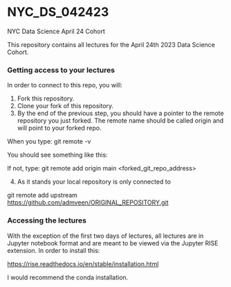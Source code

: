 # NYC_DS_042423
NYC Data Science April 24 Cohort


This repository contains all lectures for the April 24th 2023 Data Science Cohort.

### Getting access to your lectures

In order to connect to this repo, you will:

1. Fork this repository.
2. Clone your fork of this repository.
3. By the end of the previous step, you should have a pointer to the remote repository you just forked. The remote name should be called origin and will point to your forked repo.

When you type: git remote -v

You should see something like this:

If not, type: git remote add origin main <forked_git_repo_address>

4. As it stands your local repository is only connected to 

 git remote add upstream https://github.com/admveen/ORIGINAL_REPOSITORY.git


### Accessing the lectures

With the exception of the first two days of lectures, all lectures are in Jupyter notebook format and are meant to be viewed via the Jupyter RISE extension. In order to install this:

https://rise.readthedocs.io/en/stable/installation.html

I would recommend the conda installation.
